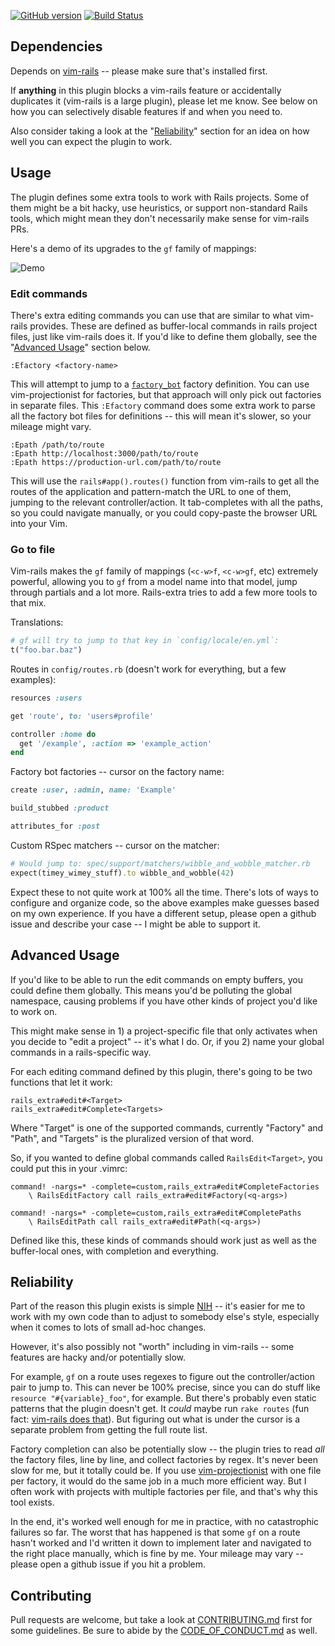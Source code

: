 [![GitHub version](https://badge.fury.io/gh/andrewradev%2Frails_extra.vim.svg)](https://badge.fury.io/gh/andrewradev%2Frails_extra.vim)
[![Build Status](https://secure.travis-ci.org/AndrewRadev/rails_extra.vim.svg?branch=master)](http://travis-ci.org/AndrewRadev/rails_extra.vim)

## Dependencies

Depends on [vim-rails](https://github.com/tpope/vim-rails) -- please make sure that's installed first.

If **anything** in this plugin blocks a vim-rails feature or accidentally duplicates it (vim-rails is a large plugin), please let me know. See below on how you can selectively disable features if and when you need to.

Also consider taking a look at the "[Reliability](#reliability)" section for an idea on how well you can expect the plugin to work.

## Usage

The plugin defines some extra tools to work with Rails projects. Some of them might be a bit hacky, use heuristics, or support non-standard Rails tools, which might mean they don't necessarily make sense for vim-rails PRs.

Here's a demo of its upgrades to the `gf` family of mappings:

![Demo](http://i.andrewradev.com/75ff2a84fcdc79a487c725d42d571fbe.gif)

### Edit commands

There's extra editing commands you can use that are similar to what vim-rails provides. These are defined as buffer-local commands in rails project files, just like vim-rails does it. If you'd like to define them globally, see the "[Advanced Usage](#advanced-usage)" section below.

``` vim
:Efactory <factory-name>
```

This will attempt to jump to a [`factory_bot`](https://github.com/thoughtbot/factory_bot) factory definition. You can use vim-projectionist for factories, but that approach will only pick out factories in separate files. This `:Efactory` command does some extra work to parse all the factory bot files for definitions -- this will mean it's slower, so your mileage might vary.

``` vim
:Epath /path/to/route
:Epath http://localhost:3000/path/to/route
:Epath https://production-url.com/path/to/route
```

This will use the `rails#app().routes()` function from vim-rails to get all the routes of the application and pattern-match the URL to one of them, jumping to the relevant controller/action. It tab-completes with all the paths, so you could navigate manually, or you could copy-paste the browser URL into your Vim.

### Go to file

Vim-rails makes the `gf` family of mappings (`<c-w>f`, `<c-w>gf`, etc) extremely powerful, allowing you to `gf` from a model name into that model, jump through partials and a lot more. Rails-extra tries to add a few more tools to that mix.

Translations:

``` ruby
# gf will try to jump to that key in `config/locale/en.yml`:
t("foo.bar.baz")
```

Routes in `config/routes.rb` (doesn't work for everything, but a few examples):

``` ruby
resources :users

get 'route', to: 'users#profile'

controller :home do
  get '/example', :action => 'example_action'
end
```

Factory bot factories -- cursor on the factory name:

``` ruby
create :user, :admin, name: 'Example'

build_stubbed :product

attributes_for :post
```

Custom RSpec matchers -- cursor on the matcher:

``` ruby
# Would jump to: spec/support/matchers/wibble_and_wobble_matcher.rb
expect(timey_wimey_stuff).to wibble_and_wobble(42)
```


Expect these to not quite work at 100% all the time. There's lots of ways to configure and organize code, so the above examples make guesses based on my own experience. If you have a different setup, please open a github issue and describe your case -- I might be able to support it.

## Advanced Usage

If you'd like to be able to run the edit commands on empty buffers, you could define them globally. This means you'd be polluting the global namespace, causing problems if you have other kinds of project you'd like to work on.

This might make sense in 1) a project-specific file that only activates when you decide to "edit a project" -- it's what I do. Or, if you 2) name your global commands in a rails-specific way.

For each editing command defined by this plugin, there's going to be two functions that let it work:

``` vim
rails_extra#edit#<Target>
rails_extra#edit#Complete<Targets>
```

Where "Target" is one of the supported commands, currently "Factory" and "Path", and "Targets" is the pluralized version of that word.

So, if you wanted to define global commands called `RailsEdit<Target>`, you could put this in your .vimrc:

``` vim
command! -nargs=* -complete=custom,rails_extra#edit#CompleteFactories
    \ RailsEditFactory call rails_extra#edit#Factory(<q-args>)

command! -nargs=* -complete=custom,rails_extra#edit#CompletePaths
    \ RailsEditPath call rails_extra#edit#Path(<q-args>)
```

Defined like this, these kinds of commands should work just as well as the buffer-local ones, with completion and everything.

## Reliability

Part of the reason this plugin exists is simple [NIH](https://en.wikipedia.org/wiki/Not_invented_here) -- it's easier for me to work with my own code than to adjust to somebody else's style, especially when it comes to lots of small ad-hoc changes.

However, it's also possibly not "worth" including in vim-rails -- some features are hacky and/or potentially slow.

For example, `gf` on a route uses regexes to figure out the controller/action pair to jump to. This can never be 100% precise, since you can do stuff like `resource "#{variable}_foo"`, for example. But there's probably even static patterns that the plugin doesn't get. It *could* maybe run `rake routes` (fun fact: [vim-rails does that](https://twitter.com/tpope/status/1379167639914876929)). But figuring out what is under the cursor is a separate problem from getting the full route list.

Factory completion can also be potentially slow -- the plugin tries to read *all* the factory files, line by line, and collect factories by regex. It's never been slow for me, but it totally could be. If you use [vim-projectionist](https://github.com/tpope/vim-projectionist) with one file per factory, it would do the same job in a much more efficient way. But I often work with projects with multiple factories per file, and that's why this tool exists.

In the end, it's worked well enough for me in practice, with no catastrophic failures so far. The worst that has happened is that some `gf` on a route hasn't worked and I'd written it down to implement later and navigated to the right place manually, which is fine by me. Your mileage may vary -- please open a github issue if you hit a problem.

## Contributing

Pull requests are welcome, but take a look at [CONTRIBUTING.md](https://github.com/AndrewRadev/rails_extra.vim/blob/master/CONTRIBUTING.md) first for some guidelines. Be sure to abide by the [CODE_OF_CONDUCT.md](https://github.com/AndrewRadev/rails_extra.vim/blob/master/CODE_OF_CONDUCT.md) as well.
